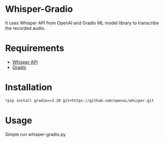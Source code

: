 
# Whisper-Gradio

It uses Whisper API from OpenAI and Gradio ML model library to transcribe the recorded audio.

# Requirements

* [Whisper API](https://github.com/openai/whisper)
* [Gradio](https://gradio.app/)

# Installation

```bash
!pip install gradio==3.20 git+https://github.com/openai/whisper.git
```

# Usage

Simple run whisper-gradio.py

